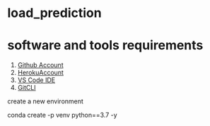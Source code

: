 # load_prediction

# software and tools requirements

1. [Github Account](https://github.com)
2. [HerokuAccount](https://heroku.com)
3. [VS Code IDE](https://code.visualstudio.com)
4. [GitCLI](https://git-scm.com/downloads)

create a new environment

conda create -p venv python==3.7 -y